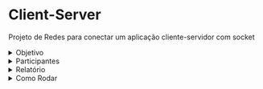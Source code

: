 # Client-Server
Projeto de Redes para conectar um aplicação cliente-servidor com socket

<details>

<summary>Objetivo</summary>

## Objetivo

Nosso objetivo : o cliente deve se conectar ao servidor e enviar mensagens de texto, respeitando um limite máximo de caracteres por envio, definido no início da comunicação. Cada pacote da camada de aplicação pode conter no máximo 3 caracteres como carga útil. No servidor, os metadados de cada mensagem recebida devem ser exibidos, e ao término da comunicação, a mensagem completa deve ser reconstruída e apresentada corretamente. Além disso, os metadados das confirmações enviadas pelo servidor devem ser exibidos pelo cliente conforme forem recebidos.

</details>

<details>

<summary>Participantes</summary>

## Participantes
  - André Castro - alcms@cesar.school 📩
   
  - Caio Lima - clb@cesar.school 📩

  - Felipe Caminha - fcc3@cesar.school 📩

  - José Braz - jbon@cesar.school 📩

  - Rodrigo Torres - rtmr@cesar.school 📩
   
  - Lucas Sukar - lfsw@cesar.school 📩
</details>

<details>
<summary>Relatório</summary>
  
https://docs.google.com/document/d/1MR3oCOo52pLltc3Mz9VxpoINL5WqzYrdI8d1ve053KQ/edit?usp=sharing

</details>

<details>
<summary>Como Rodar</summary>

1. Rode primeiro o servidor.py
2. Em seguida, execute o código do cliente.py
3. Interaja com o cliente informando o que é solicitado
4. Verifique se a mansagem enviada foi entregue corretamente ao servidor

</details>
